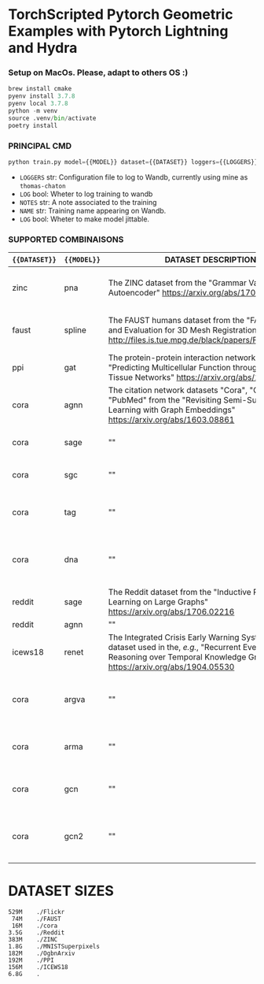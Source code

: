 # TorchScripted Pytorch Geometric Examples with Pytorch Lightning and Hydra

### Setup on MacOs. Please, adapt to others OS :)

```python
brew install cmake
pyenv install 3.7.8
pyenv local 3.7.8
python -m venv
source .venv/bin/activate
poetry install
```

### PRINCIPAL CMD

```python
python train.py model={{MODEL}} dataset={{DATASET}} loggers={{LOGGERS}} log={{LOG}} notes={{NOTES}} name={{NAME}} jit={{JIT}}
```

- `LOGGERS` str: Configuration file to log to Wandb, currently using mine as `thomas-chaton`
- `LOG` bool: Wheter to log training to wandb
- `NOTES` str: A note associated to the training
- `NAME` str: Training name appearing on Wandb.
- `LOG` bool: Wheter to make model jittable.

### SUPPORTED COMBINAISONS

| `{{DATASET}}` | `{{MODEL}}` | DATASET DESCRIPTION                                                                                                                                                                       | MODEL DESCRIPTION                                                                                                                                                                          | WORKING                      |     |
| ------------- | ----------- | ----------------------------------------------------------------------------------------------------------------------------------------------------------------------------------------- | ------------------------------------------------------------------------------------------------------------------------------------------------------------------------------------------ | ---------------------------- | --- |
| zinc          | pna         | The ZINC dataset from the "Grammar Variational Autoencoder" <https://arxiv.org/abs/1703.01925>                                                                                            | The Principal Neighbourhood Aggregation graph convolution operator from the "Principal Neighbourhood Aggregation for Graph Nets" <https://arxiv.org/abs/2004.05718>                        | True                         |
| faust         | spline      | The FAUST humans dataset from the "FAUST: Dataset and Evaluation for 3D Mesh Registration" <http://files.is.tue.mpg.de/black/papers/FAUST2014.pdf>                                        | The spline-based convolutional operator from the "SplineCNN: Fast Geometric Deep Learning with Continuous B-Spline Kernels"<https://arxiv.org/abs/1711.08920>                              | In progress                  |
| ppi           | gat         | The protein-protein interaction networks from the "Predicting Multicellular Function through Multi-layer Tissue Networks" <https://arxiv.org/abs/1707.04638>                              | The graph attentional operator from the "Graph Attention Networks" <https://arxiv.org/abs/1710.10903> True                                                                                 | True                         |
| cora          | agnn        | The citation network datasets "Cora", "CiteSeer" and "PubMed" from the "Revisiting Semi-Supervised Learning with Graph Embeddings" <https://arxiv.org/abs/1603.08861>                     | "Attention-based Graph Neural Network for Semi-Supervised Learning" <https://arxiv.org/abs/1803.03735>                                                                                     | True                         |
| cora          | sage        | ""                                                                                                                                                                                        | The GraphSAGE operator from the "Inductive Representation Learning on Large Graphs" <https://arxiv.org/abs/1706.02216>                                                                     | True                         |
| cora          | sgc         | ""                                                                                                                                                                                        | The simple graph convolutional operator from the "Simplifying Graph Convolutional Networks" <https://arxiv.org/abs/1902.07153>                                                             | True                         |
| cora          | tag         | ""                                                                                                                                                                                        | The topology adaptive graph convolutional networks operator from the "Topology Adaptive Graph Convolutional Networks" <https://arxiv.org/abs/1710.10370>                                   | True                         |
| cora          | dna         | ""                                                                                                                                                                                        | The dynamic neighborhood aggregation operator from the "Just Jump: Towards Dynamic Neighborhood Aggregation in Graph Neural Networks" <https://arxiv.org/abs/1904.04849>                   | True                         |
| reddit        | sage        | The Reddit dataset from the "Inductive Representation Learning on Large Graphs" <https://arxiv.org/abs/1706.02216>                                                                        | ""                                                                                                                                                                                         | True                         |
| reddit        | agnn        | ""                                                                                                                                                                                        | ""                                                                                                                                                                                         | True                         |
| icews18       | renet       | The Integrated Crisis Early Warning System (ICEWS) dataset used in the, _e.g._, "Recurrent Event Network for Reasoning over Temporal Knowledge Graphs" <https://arxiv.org/abs/1904.05530> | The Recurrent Event Network model from the "Recurrent Event Network for Reasoning over Temporal Knowledge Graphs" <https://arxiv.org/abs/1904.05530>                                       | Waiting for support for TGCN |
| cora          | argva       | ""                                                                                                                                                                                        | The Adversarially Regularized Variational Graph Auto-Encoder model from the "Adversarially Regularized Graph Autoencoder for Graph Embedding" <https://arxiv.org/abs/1802.04407>`          | True                         |
| cora          | arma        | ""                                                                                                                                                                                        | The ARMA graph convolutional operator from the "Graph Neural Networks with Convolutional ARMA Filters" <https://arxiv.org/abs/1901>.01343>                                                 | True                         |
| cora          | gcn         | ""                                                                                                                                                                                        | The GCN graph convolutional operator from the "Semi Supervised Classification with Graph Convolution Networks" <https://arxiv.org/pdf/1609.02907.pdf>.01343>                               | True                         |
| cora          | gcn2        | ""                                                                                                                                                                                        | The graph convolutional operator with initial residual connections and identity mapping (GCNII) from the "Simple and Deep Graph Convolutional Networks" <https://arxiv.org/abs/2007.02133> | True                         |

# DATASET SIZES

```
529M    ./Flickr
 74M    ./FAUST
 16M    ./cora
3.5G    ./Reddit
383M    ./ZINC
1.8G    ./MNISTSuperpixels
182M    ./OgbnArxiv
192M    ./PPI
156M    ./ICEWS18
6.8G    .
```
